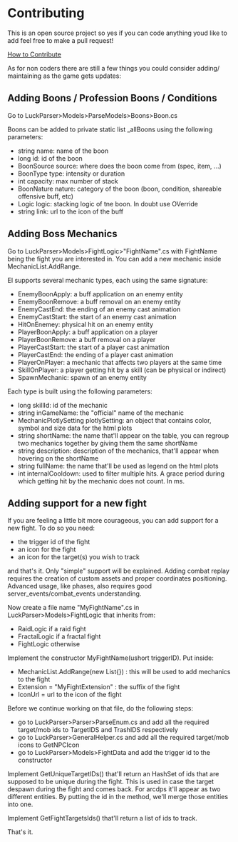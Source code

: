 # Contributing

This is an open source project so yes if you can code anything youd like to add feel free to make a pull request!

[How to Contribute](https://akrabat.com/the-beginners-guide-to-contributing-to-a-github-project/)

As for non coders there are still a few things you could consider adding/ maintaining as the game gets updates:

## Adding Boons / Profession Boons / Conditions

Go to LuckParser>Models>ParseModels>Boons>Boon.cs

Boons can be added to private static list _allBoons using the following parameters:
- string name: name of the boon
- long id: id of the boon
- BoonSource source: where does the boon come from (spec, item, ...)
- BoonType type: intensity or duration
- int capacity: max number of stack
- BoonNature nature: category of the boon (boon, condition, shareable offensive buff, etc)
- Logic logic: stacking logic of tne boon. In doubt use OVerride
- string link: url to the icon of the buff

## Adding Boss Mechanics

Go to LuckParser>Models>FightLogic>"FightName".cs with FightName being the fight you are interested in.
You can add a new mechanic inside MechanicList.AddRange.

EI supports several mechanic types, each using the same signature:
- EnemyBoonApply: a buff application on an enemy entity
- EnemyBoonRemove: a buff removal on an enemy entity
- EnemyCastEnd: the ending of an enemy cast animation
- EnemyCastStart: the start of an enemy cast animation
- HitOnEnemey: physical hit on an enemy entity
- PlayerBoonApply: a buff application on a player
- PlayerBoonRemove: a buff removal on a player
- PlayerCastStart: the start of a player cast animation
- PlayerCastEnd: the ending of a player cast animation
- PlayerOnPlayer: a mechanic that affects two players at the same time
- SkillOnPlayer: a player getting hit by a skill (can be physical or indirect)
- SpawnMechanic: spawn of an enemy entity

Each type is built using the following parameters:
- long skillId: id of the mechanic
- string inGameName: the "official" name of the mechanic
- MechanicPlotlySetting plotlySetting: an object that contains color, symbol and size data for the html plots
- string shortName: the name that'll appear on the table, you can regroup two mechanics together by giving them the same shortName
- string description: description of the mechanics, that'll appear when hovering on the shortName
- string fullName: the name that'll be used as legend on the html plots
- int internalCooldown: used to filter multiple hits. A grace period during which getting hit by the mechanic does not count. In ms.

## Adding support for a new fight

If you are feeling a little bit more courageous, you can add support for a new fight. To do so you need:
- the trigger id of the fight
- an icon for the fight
- an icon for the target(s) you wish to track

and that's it. 
Only "simple" support will be explained. Adding combat replay requires the creation of custom assets and proper coordinates positioning. Advanced usage, like phases, also requires good server_events/combat_events understanding.

Now create a file name "MyFightName".cs in LuckParser>Models>FightLogic that inherits from:
- RaidLogic if a raid fight
- FractalLogic if a fractal fight
- FightLogic otherwise

Implement the constructor MyFightName(ushort triggerID). Put inside:
- MechanicList.AddRange(new List<Mechanic>{}) : this will be used to add mechanics to the fight
- Extension = "MyFightExtension" : the suffix of the fight
- IconUrl = url to the icon of the fight

Before we continue working on that file, do the following steps:
- go to LuckParser>Parser>ParseEnum.cs and add all the required target/mob ids to TargetIDS and TrashIDS respectively
- go to LuckParser>GeneralHelper.cs and add all the required target/mob icons to GetNPCIcon
- go to LuckParser>Models>FightData and add the trigger id to the constructor

Implement GetUniqueTargetIDs() that'll return an HashSet of ids that are supposed to be unique during the fight. This is used in case the target despawn during the fight and comes back. For arcdps it'll appear as two different entities. By putting the id in the method, we'll merge those entities into one.

Implement GetFightTargetsIds() that'll return a list of ids to track.

That's it.

